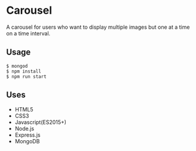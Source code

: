 # Carousel
A carousel for users who want to display multiple images but one at a time on a time interval.

## Usage
```
$ mongod
$ npm install
$ npm run start
```
## Uses
- HTML5
- CSS3
- Javascript(ES2015+)
- Node.js
- Express.js
- MongoDB
